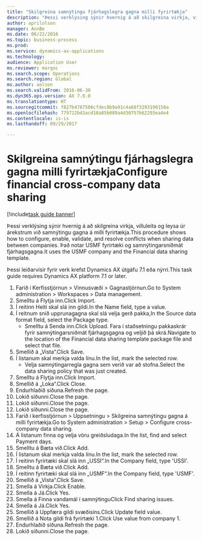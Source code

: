 ```yaml
--- 
title: "Skilgreina samnýtingu fjárhagslegra gagna milli fyrirtækja"
description: "Þessi verklýsing sýnir hvernig á að skilgreina virkja, villuleita og leysa úr árekstrum við samnýtingu gagna á milli fyrirtækja."
author: aprilolson
manager: AnnBe
ms.date: 06/22/2016
ms.topic: business-process
ms.prod: 
ms.service: dynamics-ax-applications
ms.technology: 
audience: Application User
ms.reviewer: margoc
ms.search.scope: Operations
ms.search.region: Global
ms.author: aolson
ms.search.validFrom: 2016-06-30
ms.dyn365.ops.version: AX 7.0.0
ms.translationtype: HT
ms.sourcegitcommit: f827b4787506cfdec8b9a91c4a68f3293190158a
ms.openlocfilehash: 779722bd3acd10a85b089a4d30757b62293ea4e4
ms.contentlocale: is-is
ms.lasthandoff: 09/29/2017

---
```

# <a name="configure-financial-cross-company-data-sharing"></a><span data-ttu-id="f3249-103">Skilgreina samnýtingu fjárhagslegra gagna milli fyrirtækja</span><span class="sxs-lookup"><span data-stu-id="f3249-103">Configure financial cross-company data sharing</span></span>

[!include[task guide banner](../../includes/task-guide-banner.md)]

<span data-ttu-id="f3249-104">Þessi verklýsing sýnir hvernig á að skilgreina virkja, villuleita og leysa úr árekstrum við samnýtingu gagna á milli fyrirtækja.</span><span class="sxs-lookup"><span data-stu-id="f3249-104">This procedure shows how to configure, enable, validate, and resolve conflicts when sharing data between companies.</span></span> <span data-ttu-id="f3249-105">Það notar USMF fyrirtæki og samnýtingarsniðmát fjárhagsgagna.</span><span class="sxs-lookup"><span data-stu-id="f3249-105">It uses the USMF company and the Financial data sharing template.</span></span>



<span data-ttu-id="f3249-106">Þessi leiðarvísir fyrir verk krefst Dynamics AX útgáfu 7.1 eða nýrri.</span><span class="sxs-lookup"><span data-stu-id="f3249-106">This task guide requires Dynamics AX platform 7.1 or later.</span></span>

1. <span data-ttu-id="f3249-107">Farið í Kerfisstjórnun > Vinnusvæði > Gagnastjórnun.</span><span class="sxs-lookup"><span data-stu-id="f3249-107">Go to System administration > Workspaces > Data management.</span></span>
2. <span data-ttu-id="f3249-108">Smelltu á Flytja inn.</span><span class="sxs-lookup"><span data-stu-id="f3249-108">Click Import.</span></span>
3. <span data-ttu-id="f3249-109">Í reitinn Heiti skal slá inn gildi.</span><span class="sxs-lookup"><span data-stu-id="f3249-109">In the Name field, type a value.</span></span>
4. <span data-ttu-id="f3249-110">Í reitnum snið upprunagagna skal slá velja gerð pakka,</span><span class="sxs-lookup"><span data-stu-id="f3249-110">In the Source data format field, select the Package type.</span></span>
    * <span data-ttu-id="f3249-111">Smelltu á Senda inn.</span><span class="sxs-lookup"><span data-stu-id="f3249-111">Click Upload.</span></span> <span data-ttu-id="f3249-112">Fara í staðsetningu pakkaskrár fyrir samnýtingarsniðmát fjárhagsgagna og veljið þá skrá.</span><span class="sxs-lookup"><span data-stu-id="f3249-112">Navigate to the location of the Financial data sharing template package file and select that file.</span></span>  
5. <span data-ttu-id="f3249-113">Smellið á „Vista“.</span><span class="sxs-lookup"><span data-stu-id="f3249-113">Click Save.</span></span>
6. <span data-ttu-id="f3249-114">Í listanum skal merkja valda línu.</span><span class="sxs-lookup"><span data-stu-id="f3249-114">In the list, mark the selected row.</span></span>
    * <span data-ttu-id="f3249-115">Velja samnýtingarregla gagna sem verið var að stofna.</span><span class="sxs-lookup"><span data-stu-id="f3249-115">Select the data sharing policy that was just created.</span></span>  
7. <span data-ttu-id="f3249-116">Smelltu á Flytja inn.</span><span class="sxs-lookup"><span data-stu-id="f3249-116">Click Import.</span></span>
8. <span data-ttu-id="f3249-117">Smellið á „Loka“.</span><span class="sxs-lookup"><span data-stu-id="f3249-117">Click Close.</span></span>
9. <span data-ttu-id="f3249-118">Endurhlaðið síðuna.</span><span class="sxs-lookup"><span data-stu-id="f3249-118">Refresh the page.</span></span>
10. <span data-ttu-id="f3249-119">Lokið síðunni.</span><span class="sxs-lookup"><span data-stu-id="f3249-119">Close the page.</span></span>
11. <span data-ttu-id="f3249-120">Lokið síðunni.</span><span class="sxs-lookup"><span data-stu-id="f3249-120">Close the page.</span></span>
12. <span data-ttu-id="f3249-121">Lokið síðunni.</span><span class="sxs-lookup"><span data-stu-id="f3249-121">Close the page.</span></span>
13. <span data-ttu-id="f3249-122">Farið í kerfisstjórnun > Uppsetningu > Skilgreina samnýtingu gagna á milli fyrirtækja.</span><span class="sxs-lookup"><span data-stu-id="f3249-122">Go to System administration > Setup > Configure cross-company data sharing.</span></span>
14. <span data-ttu-id="f3249-123">Á listanum finna og velja vöru greiðsludaga.</span><span class="sxs-lookup"><span data-stu-id="f3249-123">In the list, find and select Payment days.</span></span>
15. <span data-ttu-id="f3249-124">Smelltu á Bæta við.</span><span class="sxs-lookup"><span data-stu-id="f3249-124">Click Add.</span></span>
16. <span data-ttu-id="f3249-125">Í listanum skal merkja valda línu.</span><span class="sxs-lookup"><span data-stu-id="f3249-125">In the list, mark the selected row.</span></span>
17. <span data-ttu-id="f3249-126">Í reitinn fyrirtæki skal slá inn „USSI“.</span><span class="sxs-lookup"><span data-stu-id="f3249-126">In the Company field, type 'USSI'.</span></span>
18. <span data-ttu-id="f3249-127">Smelltu á Bæta við.</span><span class="sxs-lookup"><span data-stu-id="f3249-127">Click Add.</span></span>
19. <span data-ttu-id="f3249-128">Í reitinn fyrirtæki skal slá inn „USMF“.</span><span class="sxs-lookup"><span data-stu-id="f3249-128">In the Company field, type 'USMF'.</span></span>
20. <span data-ttu-id="f3249-129">Smellið á „Vista“.</span><span class="sxs-lookup"><span data-stu-id="f3249-129">Click Save.</span></span>
21. <span data-ttu-id="f3249-130">Smella á Virkja.</span><span class="sxs-lookup"><span data-stu-id="f3249-130">Click Enable.</span></span>
22. <span data-ttu-id="f3249-131">Smella á Já.</span><span class="sxs-lookup"><span data-stu-id="f3249-131">Click Yes.</span></span>
23. <span data-ttu-id="f3249-132">Smella á Finna vandamál í samnýtingu</span><span class="sxs-lookup"><span data-stu-id="f3249-132">Click Find sharing issues.</span></span>
24. <span data-ttu-id="f3249-133">Smella á Já.</span><span class="sxs-lookup"><span data-stu-id="f3249-133">Click Yes.</span></span>
25. <span data-ttu-id="f3249-134">Smellið á Uppfæra gildi svæðisins.</span><span class="sxs-lookup"><span data-stu-id="f3249-134">Click Update field value.</span></span>
26. <span data-ttu-id="f3249-135">Smellið á Nota gildi frá fyrirtæki 1.</span><span class="sxs-lookup"><span data-stu-id="f3249-135">Click Use value from company 1.</span></span>
27. <span data-ttu-id="f3249-136">Endurhlaðið síðuna.</span><span class="sxs-lookup"><span data-stu-id="f3249-136">Refresh the page.</span></span>
28. <span data-ttu-id="f3249-137">Lokið síðunni.</span><span class="sxs-lookup"><span data-stu-id="f3249-137">Close the page.</span></span>


